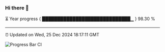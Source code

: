 ### Hi there 👋

⏳ Year progress { █████████████████████████████▁ } 98.30 %

---

⏰ Updated on Wed, 25 Dec 2024 18:17:11 GMT

![Progress Bar CI](https://github.com/liununu/liununu/workflows/Progress%20Bar%20CI/badge.svg)
